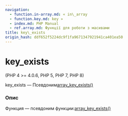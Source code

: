 ```yaml
---
navigation:
  - function.in-array.md: « in\_array
  - function.key.md: key »
  - index.md: PHP Manual
  - ref.array.md: Функції для роботи з масивами
title: key\_exists
origin_hash: ddf652f5224dc9f1fa9671347921941ca401ea50
---
```

# key\_exists

(PHP 4 >= 4.0.6, PHP 5, PHP 7, PHP 8)

key\_exists — Псевдоним[array\_key\_exists()](function.array-key-exists.md)

### Опис

Функция — псевдоним функции:[array\_key\_exists()](function.array-key-exists.md)
